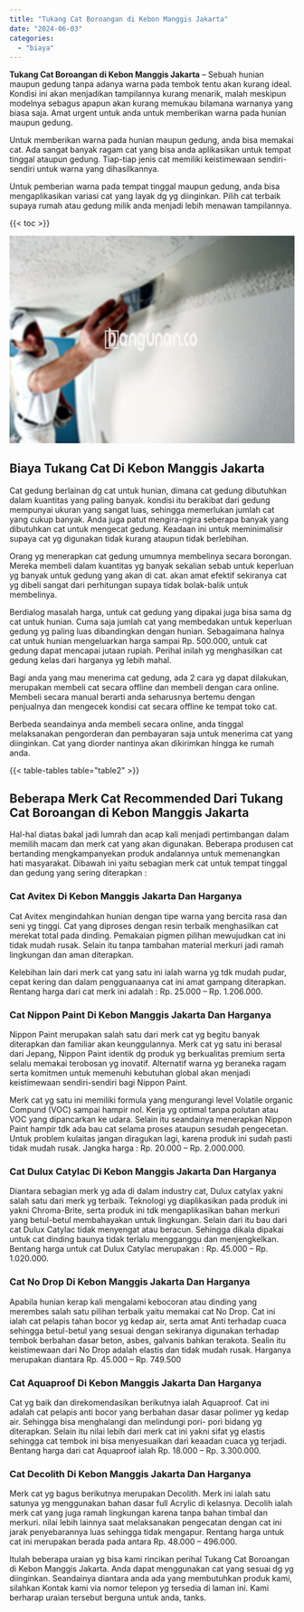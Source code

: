 ```yaml
---
title: "Tukang Cat Boroangan di Kebon Manggis Jakarta"
date: "2024-06-03"
categories: 
  - "biaya"
---
```


**Tukang Cat Boroangan di Kebon Manggis Jakarta** – Sebuah hunian maupun gedung tanpa adanya warna pada tembok tentu akan kurang ideal. Kondisi ini akan menjadikan tampilannya kurang menarik, malah meskipun modelnya sebagus apapun akan kurang memukau bilamana warnanya yang biasa saja. Amat urgent untuk anda untuk memberikan warna pada hunian maupun gedung.

Untuk memberikan warna pada hunian maupun gedung, anda bisa memakai cat. Ada sangat banyak ragam cat yang bisa anda aplikasikan untuk tempat tinggal ataupun gedung. Tiap-tiap jenis cat memiliki keistimewaan sendiri-sendiri untuk warna yang dihasilkannya.

Untuk pemberian warna pada tempat tinggal maupun gedung, anda bisa mengaplikasikan variasi cat yang layak dg yg diinginkan. Pilih cat terbaik supaya rumah atau gedung milik anda menjadi lebih menawan tampilannya.

{{< toc >}}

![Tukang Cat Boroangan di Kebon Manggis Jakarta](/images/jasa-cat-murah06.png)

## Biaya Tukang Cat Di Kebon Manggis Jakarta

Cat gedung berlainan dg cat untuk hunian, dimana cat gedung dibutuhkan dalam kuantitas yang paling banyak. kondisi itu berakibat dari gedung mempunyai ukuran yang sangat luas, sehingga memerlukan jumlah cat yang cukup banyak. Anda juga patut mengira-ngira seberapa banyak yang dibutuhkan cat untuk mengecat gedung. Keadaan ini untuk meminimalisir supaya cat yg digunakan tidak kurang ataupun tidak berlebihan.

Orang yg menerapkan cat gedung umumnya membelinya secara borongan. Mereka membeli dalam kuantitas yg banyak sekalian sebab untuk keperluan yg banyak untuk gedung yang akan di cat. akan amat efektif sekiranya cat yg dibeli sangat dari perhitungan supaya tidak bolak-balik untuk membelinya.

Berdialog masalah harga, untuk cat gedung yang dipakai juga bisa sama dg cat untuk hunian. Cuma saja jumlah cat yang membedakan untuk keperluan gedung yg paling luas dibandingkan dengan hunian. Sebagaimana halnya cat untuk hunian mengeluarkan harga sampai Rp. 500.000, untuk cat gedung dapat mencapai jutaan rupiah. Perihal inilah yg menghasilkan cat gedung kelas dari harganya yg lebih mahal.

Bagi anda yang mau menerima cat gedung, ada 2 cara yg dapat dilakukan, merupakan membeli cat secara offline dan membeli dengan cara online. Membeli secara manual berarti anda seharusnya bertemu dengan penjualnya dan mengecek kondisi cat secara offline ke tempat toko cat.

Berbeda seandainya anda membeli secara online, anda tinggal melaksanakan pengorderan dan pembayaran saja untuk menerima cat yang diinginkan. Cat yang diorder nantinya akan dikirimkan hingga ke rumah anda.

{{< table-tables table="table2" >}}

## Beberapa Merk Cat Recommended Dari Tukang Cat Boroangan di Kebon Manggis Jakarta

Hal-hal diatas bakal jadi lumrah dan acap kali menjadi pertimbangan dalam memilih macam dan merk cat yang akan digunakan. Beberapa produsen cat bertanding mengkampanyekan produk andalannya untuk memenangkan hati masyarakat. Dibawah ini yaitu sebagian merk cat untuk tempat tinggal dan gedung yang sering diterapkan :

### Cat Avitex Di Kebon Manggis Jakarta Dan Harganya

Cat Avitex mengindahkan hunian dengan tipe warna yang bercita rasa dan seni yg tinggi. Cat yang diproses dengan resin terbaik menghasilkan cat merekat total pada dinding. Pemakaian pigmen pilihan mewujudkan cat ini tidak mudah rusak. Selain itu tanpa tambahan material merkuri jadi ramah lingkungan dan aman diterapkan.

Kelebihan lain dari merk cat yang satu ini ialah warna yg tdk mudah pudar, cepat kering dan dalam pengguanaanya cat ini amat gampang diterapkan. Rentang harga dari cat merk ini adalah : Rp. 25.000 – Rp. 1.206.000.

### Cat Nippon Paint Di Kebon Manggis Jakarta Dan Harganya

Nippon Paint merupakan salah satu dari merk cat yg begitu banyak diterapkan dan familiar akan keunggulannya. Merk cat yg satu ini berasal dari Jepang, Nippon Paint identik dg produk yg berkualitas premium serta selalu memakai terobosan yg inovatif. Alternatif warna yg beraneka ragam serta komitmen untuk memenuhi kebutuhan global akan menjadi keistimewaan sendiri-sendiri bagi Nippon Paint.

Merk cat yg satu ini memiliki formula yang mengurangi level Volatile organic Compund (VOC) sampai hampir nol. Kerja yg optimal tanpa polutan atau VOC yang dipancarkan ke udara. Selain itu seandainya menerapkan Nippon Paint hampir tdk ada bau cat selama proses ataupun sesudah pengecetan. Untuk problem kulaitas jangan diragukan lagi, karena produk ini sudah pasti tidak mudah rusak. Jangka harga : Rp. 20.000 – Rp. 2.000.000.

### Cat Dulux Catylac Di Kebon Manggis Jakarta Dan Harganya

Diantara sebagian merk yg ada di dalam industry cat, Dulux catylax yakni salah satu dari merk yg terbaik. Teknologi yg diaplikasikan pada produk ini yakni Chroma-Brite, serta produk ini tdk mengaplikasikan bahan merkuri yang betul-betul membahayakan untuk lingkungan. Selain dari itu bau dari cat Dulux Catylac tidak menyengat atau beracun. Sehingga dikala dipakai untuk cat dinding baunya tidak terlalu mengganggu dan menjengkelkan. Bentang harga untuk cat Dulux Catylac merupakan : Rp. 45.000 – Rp. 1.020.000.

### Cat No Drop Di Kebon Manggis Jakarta Dan Harganya

Apabila hunian kerap kali mengalami kebocoran atau dinding yang merembes salah satu pilihan terbaik yaitu memakai cat No Drop. Cat ini ialah cat pelapis tahan bocor yg kedap air, serta amat Anti terhadap cuaca sehingga betul-betul yang sesuai dengan sekiranya digunakan terhadap tembok berbahan dasar beton, asbes, galvanis bahkan terakota. Sealin itu keistimewaan dari No Drop adalah elastis dan tidak mudah rusak. Harganya merupakan diantara Rp. 45.000 – Rp. 749.500

### Cat Aquaproof Di Kebon Manggis Jakarta Dan Harganya

Cat yg baik dan direkomendasikan berikutnya ialah Aquaproof. Cat ini adalah cat pelapis anti bocor yang berbahan dasar dasar polimer yg kedap air. Sehingga bisa menghalangi dan melindungi pori- pori bidang yg diterapkan. Selain itu nilai lebih dari merk cat ini yakni sifat yg elastis sehingga cat tembok ini bisa menyesuaikan dari keaadan cuaca yg terjadi. Bentang harga dari cat Aquaproof ialah Rp. 18.000 – Rp. 3.300.000.

### Cat Decolith Di Kebon Manggis Jakarta Dan Harganya

Merk cat yg bagus berikutnya merupakan Decolith. Merk ini ialah satu satunya yg menggunakan bahan dasar full Acrylic di kelasnya. Decolih ialah merk cat yang juga ramah lingkungan karena tanpa bahan timbal dan merkuri. nilai lebih lainnya saat melaksanakan pengecatan dengan cat ini jarak penyebarannya luas sehingga tidak mengapur. Rentang harga untuk cat ini merupakan berada pada antara Rp. 48.000 – 496.000.

Itulah beberapa uraian yg bisa kami rincikan perihal Tukang Cat Boroangan di Kebon Manggis Jakarta. Anda dapat menggunakan cat yang sesuai dg yg diinginkan. Seandainya diantara anda ada yang membutuhkan produk kami, silahkan Kontak kami via nomor telepon yg tersedia di laman ini. Kami berharap uraian tersebut berguna untuk anda, tanks.
